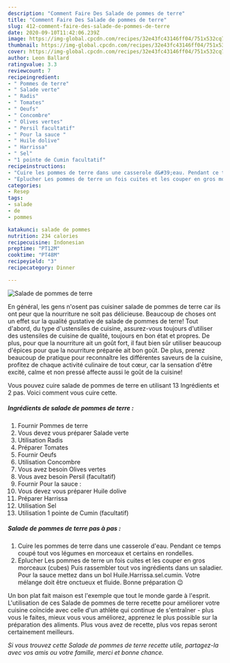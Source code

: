 ```yaml
---
description: "Comment Faire Des Salade de pommes de terre"
title: "Comment Faire Des Salade de pommes de terre"
slug: 412-comment-faire-des-salade-de-pommes-de-terre
date: 2020-09-10T11:42:06.239Z
image: https://img-global.cpcdn.com/recipes/32e43fc43146ff04/751x532cq70/salade-de-pommes-de-terre-photo-principale-de-la-recette.jpg
thumbnail: https://img-global.cpcdn.com/recipes/32e43fc43146ff04/751x532cq70/salade-de-pommes-de-terre-photo-principale-de-la-recette.jpg
cover: https://img-global.cpcdn.com/recipes/32e43fc43146ff04/751x532cq70/salade-de-pommes-de-terre-photo-principale-de-la-recette.jpg
author: Leon Ballard
ratingvalue: 3.3
reviewcount: 7
recipeingredient:
- " Pommes de terre"
- " Salade verte"
- " Radis"
- " Tomates"
- " Oeufs"
- " Concombre"
- " Olives vertes"
- " Persil facultatif"
- " Pour la sauce "
- " Huile dolive"
- " Harrissa"
- " Sel"
- "1 pointe de Cumin facultatif"
recipeinstructions:
- "Cuire les pommes de terre dans une casserole d&#39;eau. Pendant ce temps coupé tout vos légumes en morceaux et certains en rondelles."
- "Eplucher Les pommes de terre un fois cuites et les couper en gros morceaux (cubes) Puis rassembler tout vos ingrédients dans un saladier. Pour la sauce mettez dans un bol Huile.Harrissa.sel.cumin. Votre mélange doit être onctueux et fluide. Bonne préparation 😉"
categories:
- Resep
tags:
- salade
- de
- pommes

katakunci: salade de pommes 
nutrition: 234 calories
recipecuisine: Indonesian
preptime: "PT12M"
cooktime: "PT48M"
recipeyield: "3"
recipecategory: Dinner

---
```



![Salade de pommes de terre](https://img-global.cpcdn.com/recipes/32e43fc43146ff04/751x532cq70/salade-de-pommes-de-terre-photo-principale-de-la-recette.jpg)

En général, les gens n'osent pas cuisiner salade de pommes de terre car ils ont peur que la nourriture ne soit pas délicieuse. Beaucoup de choses ont un effet sur la qualité gustative de salade de pommes de terre! Tout d'abord, du type d'ustensiles de cuisine, assurez-vous toujours d'utiliser des ustensiles de cuisine de qualité, toujours en bon état et propres. De plus, pour que la nourriture ait un goût fort, il faut bien sûr utiliser beaucoup d'épices pour que la nourriture préparée ait bon goût. De plus, prenez beaucoup de pratique pour reconnaître les différentes saveurs de la cuisine, profitez de chaque activité culinaire de tout cœur, car la sensation d'être excité, calme et non pressé affecte aussi le goût de la cuisine!

<!--inarticleads1-->

Vous pouvez cuire salade de pommes de terre en utilisant 13 Ingrédients et 2 pas. Voici comment vous cuire cette.

##### Ingrédients de salade de pommes de terre :

1. Fournir  Pommes de terre
1. Vous devez vous préparer  Salade verte
1. Utilisation  Radis
1. Préparer  Tomates
1. Fournir  Oeufs
1. Utilisation  Concombre
1. Vous avez besoin  Olives vertes
1. Vous avez besoin  Persil (facultatif)
1. Fournir  Pour la sauce :
1. Vous devez vous préparer  Huile dolive
1. Préparer  Harrissa
1. Utilisation  Sel
1. Utilisation 1 pointe de Cumin (facultatif)




<!--inarticleads2-->

##### Salade de pommes de terre pas à pas :

1. Cuire les pommes de terre dans une casserole d&#39;eau. Pendant ce temps coupé tout vos légumes en morceaux et certains en rondelles.
1. Eplucher Les pommes de terre un fois cuites et les couper en gros morceaux (cubes) Puis rassembler tout vos ingrédients dans un saladier. Pour la sauce mettez dans un bol Huile.Harrissa.sel.cumin. Votre mélange doit être onctueux et fluide. Bonne préparation 😉




<!--inarticleads1-->

<p>
Un bon plat fait maison est l'exemple que tout le monde garde à l'esprit. L'utilisation de ces Salade de pommes de terre recette pour améliorer votre cuisine coïncide avec celle d'un athlète qui continue de s'entraîner - plus vous le faites, mieux vous vous améliorez, apprenez le plus possible sur la préparation des aliments. Plus vous avez de recette, plus vos repas seront certainement meilleurs.
</p>

<p>
<i>Si vous trouvez cette Salade de pommes de terre recette utile, partagez-la avec vos amis ou votre famille, merci et bonne chance.</i>
</p>
